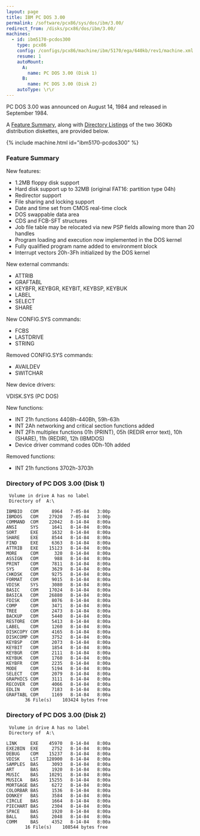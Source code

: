 ```yaml
---
layout: page
title: IBM PC DOS 3.00
permalink: /software/pcx86/sys/dos/ibm/3.00/
redirect_from: /disks/pcx86/dos/ibm/3.00/
machines:
  - id: ibm5170-pcdos300
    type: pcx86
    config: /configs/pcx86/machine/ibm/5170/ega/640kb/rev1/machine.xml
    resume: 1
    autoMount:
      A:
        name: PC DOS 3.00 (Disk 1)
      B:
        name: PC DOS 3.00 (Disk 2)
    autoType: \r\r
---
```


PC DOS 3.00 was announced on August 14, 1984 and released in September 1984.

A [Feature Summary](#feature-summary), along with [Directory Listings](#directory-of-pc-dos-300-disk-1) of the two
360Kb distribution diskettes, are provided below.

{% include machine.html id="ibm5170-pcdos300" %}

### Feature Summary

New features:

- 1.2MB floppy disk support
- Hard disk support up to 32MB (original FAT16: partition type 04h)
- Redirector support
- File sharing and locking support
- Date and time set from CMOS real-time clock
- DOS swappable data area
- CDS and FCB-SFT structures
- Job file table may be relocated via new PSP fields allowing more than 20 handles
- Program loading and execution now implemented in the DOS kernel
- Fully qualified program name added to environment block
- Interrupt vectors 20h-3Fh initialized by the DOS kernel

New external commands:

- ATTRIB
- GRAFTABL
- KEYBFR, KEYBGR, KEYBIT, KEYBSP, KEYBUK
- LABEL
- SELECT
- SHARE

New CONFIG.SYS commands:

- FCBS
- LASTDRIVE
- STRING

Removed CONFIG.SYS commands:

- AVAILDEV
- SWITCHAR

New device drivers:

VDISK.SYS (PC DOS)

New functions:

- INT 21h functions 4408h-440Bh, 59h-63h
- INT 2Ah networking and critical section functions added
- INT 2Fh multiplex functions 01h (PRINT), 05h (REDIR error text), 10h (SHARE), 11h (REDIR), 12h (IBMDOS)
- Device driver command codes 0Dh-10h added

Removed functions:

- INT 21h functions 3702h-3703h

### Directory of PC DOS 3.00 (Disk 1)

	 Volume in drive A has no label
	 Directory of  A:\
	
	IBMBIO   COM     8964   7-05-84   3:00p
	IBMDOS   COM    27920   7-05-84   3:00p
	COMMAND  COM    22042   8-14-84   8:00a
	ANSI     SYS     1641   8-14-84   8:00a
	SORT     EXE     1632   8-14-84   8:00a
	SHARE    EXE     8544   8-14-84   8:00a
	FIND     EXE     6363   8-14-84   8:00a
	ATTRIB   EXE    15123   8-14-84   8:00a
	MORE     COM      320   8-14-84   8:00a
	ASSIGN   COM      988   8-14-84   8:00a
	PRINT    COM     7811   8-14-84   8:00a
	SYS      COM     3629   8-14-84   8:00a
	CHKDSK   COM     9275   8-14-84   8:00a
	FORMAT   COM     9015   8-14-84   8:00a
	VDISK    SYS     3080   8-14-84   8:00a
	BASIC    COM    17024   8-14-84   8:00a
	BASICA   COM    26880   8-14-84   8:00a
	FDISK    COM     8076   8-14-84   8:00a
	COMP     COM     3471   8-14-84   8:00a
	TREE     COM     2473   8-14-84   8:00a
	BACKUP   COM     5440   8-14-84   8:00a
	RESTORE  COM     5413   8-14-84   8:00a
	LABEL    COM     1260   8-14-84   8:00a
	DISKCOPY COM     4165   8-14-84   8:00a
	DISKCOMP COM     3752   8-14-84   8:00a
	KEYBSP   COM     2073   8-14-84   8:00a
	KEYBIT   COM     1854   8-14-84   8:00a
	KEYBGR   COM     2111   8-14-84   8:00a
	KEYBUK   COM     1760   8-14-84   8:00a
	KEYBFR   COM     2235   8-14-84   8:00a
	MODE     COM     5194   8-14-84   8:00a
	SELECT   COM     2079   8-14-84   8:00a
	GRAPHICS COM     3111   8-14-84   8:00a
	RECOVER  COM     4066   8-14-84   8:00a
	EDLIN    COM     7183   8-14-84   8:00a
	GRAFTABL COM     1169   8-14-84   8:00a
	       36 File(s)    103424 bytes free

### Directory of PC DOS 3.00 (Disk 2)

	 Volume in drive A has no label
	 Directory of  A:\
	
	LINK     EXE    45970   8-14-84   8:00a
	EXE2BIN  EXE     2752   8-14-84   8:00a
	DEBUG    COM    15237   8-14-84   8:00a
	VDISK    LST   128900   8-14-84   8:00a
	SAMPLES  BAS     3093   8-14-84   8:00a
	ART      BAS     1920   8-14-84   8:00a
	MUSIC    BAS    10291   8-14-84   8:00a
	MUSICA   BAS    15255   8-14-84   8:00a
	MORTGAGE BAS     6272   8-14-84   8:00a
	COLORBAR BAS     1536   8-14-84   8:00a
	DONKEY   BAS     3584   8-14-84   8:00a
	CIRCLE   BAS     1664   8-14-84   8:00a
	PIECHART BAS     2304   8-14-84   8:00a
	SPACE    BAS     1920   8-14-84   8:00a
	BALL     BAS     2048   8-14-84   8:00a
	COMM     BAS     4352   8-14-84   8:00a
	       16 File(s)    108544 bytes free

